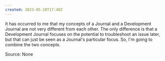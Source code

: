 ```yaml
---
created: 2023-05-28T17:48Z
---
```


It has occurred to me that my concepts of a Journal and a Development Journal are not very different from each other. The only difference is that a Development Journal focuses on the potential to troubleshoot an issue later, but that can just be seen as a Journal's particular focus. So, I'm going to combine the two concepts.

Source: None
